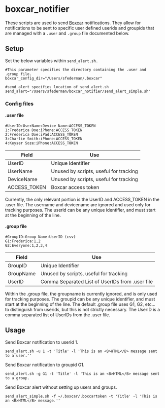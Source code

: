 # boxcar_notifier

These scripts are used to send <a href=http://boxcar.io>Boxcar</a> notifications. They allow for notifications to be sent to specific
user defined userids and groupids that are managed with a ```.user``` and ```.group``` file documented below.

<h2>Setup</h2>

Set the below variables within ```send_alert.sh.```

```
#This parameter specifies the directory containing the .user and .group file.
boxcar_config_dir="/Users/sfederman/.boxcar"

#send_alert specifies location of send_alert.sh
send_alert="/Users/sfederman/boxcar_notifier/send_alert_simple.sh"
```
<h3>Config files</h3>

<h4>.user file</h4>

```
#UserID:UserName:Device Name:ACCESS_TOKEN
1:Frederica Doe:iPhone:ACCESS_TOKEN
2:Frederica Doe:iPad:ACCESS_TOKEN
3:Charlie Smith:iPhone:ACCESS_TOKEN
4:Keyser Soze:iPhone:ACCESS_TOKEN
```
<center>

Field | Use|
----- | ---
UserID|Unique Identifier
UserName|Unused by scripts, useful for tracking
DeviceName|Unused by scripts, useful for tracking
ACCESS_TOKEN|Boxcar access token

</center>
Currently, the only relevant portion is the UserID and ACCESS_TOKEN in the .user file. The username and
devicename are ignored and used only for tracking purposes.
The userid can be any unique identifier, and must start at the beginning of the line.

<h4>.group file</h4>

```
#GroupID:Group Name:UserID (csv)
G1:Frederica:1,2
G2:Everyone:1,2,3,4

```
<center>

Field | Use|
----- | ---
GroupID|Unique Identifier
GroupName|Unused by scripts, useful for tracking
UserID|Comma Separated List of UserIDs from .user file

</center>
Within the .group file, the groupname is currently ignored, and is only used for tracking purposes. The
groupid can be any unique identifier, and must start at the beginning of the line. The default .group file
uses G1, G2, etc... to distinguish from userids, but this is not strictly necessary. The UserID is a comma
separated list of UserIDs from the .user file.

<h2>Usage</h2>


Send Boxcar notification to userid 1.
```
send_alert.sh -u 1 -t 'Title' -l 'This is an <B>HTML</B> message sent to a user.''
```
Send Boxcar notification to groupid G1.
```
send_alert.sh -g G1 -t 'Title' -l 'This is an <B>HTML</B> message sent to a group.
```

Send Boxcar alert without setting up users and groups.

```
send_alert_simple.sh -f ~/.boxcar/.boxcartoken -t 'Title' -l 'This is an <B>HTML</B> message.''
```
